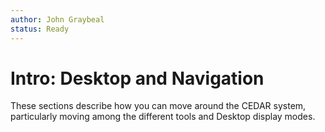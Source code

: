 ```yaml
---
author: John Graybeal
status: Ready
---
```

# Intro: Desktop and Navigation

These sections describe how you can move around the CEDAR system,
particularly moving among the different tools and Desktop display modes.
